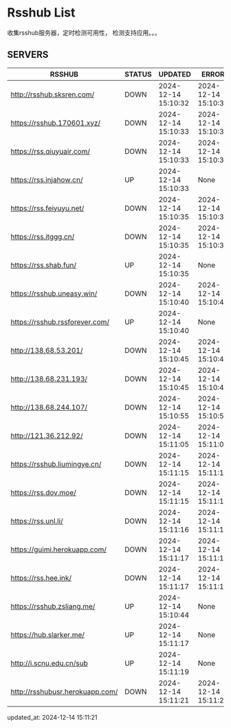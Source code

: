 # Rsshub List

收集rsshub服务器，定时检测可用性， 检测支持应用。。。


## SERVERS

|  RSSHUB   | STATUS  | UPDATED  | ERROR  | TWITTER |  
|  ----  | ----  | ----  | ----  | ---- |  
| http://rsshub.sksren.com/ | DOWN | 2024-12-14 15:10:32 | 2024-12-14 15:10:32 |  
| https://rsshub.170601.xyz/ | DOWN | 2024-12-14 15:10:33 | 2024-12-14 15:10:33 |  
| https://rss.qiuyuair.com/ | DOWN | 2024-12-14 15:10:33 | 2024-12-14 15:10:33 |  
| https://rss.injahow.cn/ | UP | 2024-12-14 15:10:33 | None ||  
| https://rss.feiyuyu.net/ | DOWN | 2024-12-14 15:10:35 | 2024-12-14 15:10:35 |  
| https://rss.itggg.cn/ | DOWN | 2024-12-14 15:10:35 | 2024-12-14 15:10:35 |  
| https://rss.shab.fun/ | UP | 2024-12-14 15:10:35 | None ||  
| https://rsshub.uneasy.win/ | DOWN | 2024-12-14 15:10:40 | 2024-12-14 15:10:40 |  
| https://rsshub.rssforever.com/ | UP | 2024-12-14 15:10:40 | None ||  
| http://138.68.53.201/ | DOWN | 2024-12-14 15:10:45 | 2024-12-14 15:10:45 |  
| http://138.68.231.193/ | DOWN | 2024-12-14 15:10:45 | 2024-12-14 15:10:45 |  
| http://138.68.244.107/ | DOWN | 2024-12-14 15:10:55 | 2024-12-14 15:10:55 |  
| http://121.36.212.92/ | DOWN | 2024-12-14 15:11:05 | 2024-12-14 15:11:05 |  
| https://rsshub.liumingye.cn/ | DOWN | 2024-12-14 15:11:15 | 2024-12-14 15:11:15 |  
| https://rss.dov.moe/ | DOWN | 2024-12-14 15:11:15 | 2024-12-14 15:11:15 |  
| https://rss.unl.li/ | DOWN | 2024-12-14 15:11:16 | 2024-12-14 15:11:16 |  
| https://guimi.herokuapp.com/ | DOWN | 2024-12-14 15:11:17 | 2024-12-14 15:11:17 |  
| https://rss.hee.ink/ | DOWN | 2024-12-14 15:11:17 | 2024-12-14 15:11:17 |  
| https://rsshub.zsliang.me/ | UP | 2024-12-14 15:10:44 | None |OK|  
| https://hub.slarker.me/ | UP | 2024-12-14 15:11:17 | None ||  
| http://i.scnu.edu.cn/sub | UP | 2024-12-14 15:11:19 | None ||  
| http://rsshubusr.herokuapp.com/ | DOWN | 2024-12-14 15:11:21 | 2024-12-14 15:11:21 |  
  

updated_at: 2024-12-14 15:11:21  
